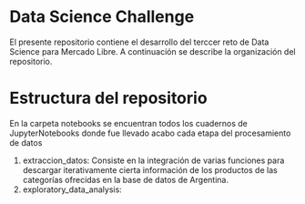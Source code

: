 # Data Science Challenge
El presente repositorio contiene el desarrollo del terccer reto de Data Science para Mercado Libre. A continuación se describe la organización del repositorio.

# Estructura del repositorio 
En la carpeta notebooks se encuentran todos los cuadernos de JupyterNotebooks donde fue llevado acabo cada etapa del procesamiento de datos
1. extraccion_datos: 
Consiste en la integración de varias funciones para descargar iterativamente cierta información de los productos de las categorías ofrecidas en la base de datos de Argentina. 
2. exploratory_data_analysis: 


